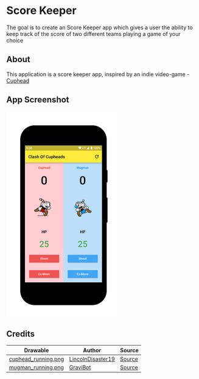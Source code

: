 # Score Keeper

The goal is to create an Score Keeper app which gives a user the ability to keep track of the score of two different teams playing a game of your choice

## About

This application is a score keeper app, inspired by an indie video-game - [Cuphead](https://en.wikipedia.org/wiki/Cuphead)

## App Screenshot
<img width="300" src="assets/app-screenshot.png" alt="ClashOfCupheads - Score Keeper App [App Screenshot]" />

## Credits
| Drawable | Author | Source |
| --- | --- | --- |
| [cuphead_running.png](https://github.com/piedcipher/ABND-Projects-Flutter/blob/master/%232.Score-Keeper/score_keeper/assets/cuphead_running.png) | [LincolnDisaster19](http://es.cuppedia.wikia.com/wiki/Usuario:LincolnDisaster19) | [Source](https://vignette.wikia.nocookie.net/cuppedia/images/8/8c/Cuphead_running.png/revision/latest?cb=20171011215842&path-prefix=es) |
| [mugman_running.png](https://github.com/piedcipher/ABND-Projects-Flutter/blob/master/%232.Score-Keeper/score_keeper/assets/mugman_running.png) |  [GraviBot](http://supermarioglitchy4.wikia.com/wiki/User:GraviBot) |  [Source](https://vignette.wikia.nocookie.net/supermarioglitchy4/images/b/b3/Mugman_running.png/revision/latest?cb=20171022150410&format=original)|